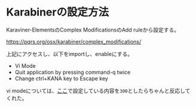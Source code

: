 # Karabinerの設定方法

Karaviner-ElementsのComplex ModificationsのAdd ruleから設定する。

https://pqrs.org/osx/karabiner/complex_modifications/

上記にアクセスし、以下をimportし、enableにする。

- Vi Mode
- Quit application by pressing command-q twice
- Change ctrl+KANA key to Escape key

vi modeについては、[ここ](https://github.com/tekezo/Karabiner-Elements/issues/1593#issuecomment-433881397)で設定している内容を`300`としたらちゃんと反応してくれた。